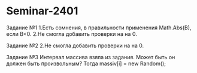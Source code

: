 # Seminar-2401

Задание №1
1.Есть сомнения, в правильности применения Math.Abs(B), если B<0.
2.Не смогла добавить проверки на на 0.

Задание №2
2.Не смогла добавить проверки на на 0.

Задание №3
Интервал массива взяла из задания.
Может быть он должен быть произвольным?
Тогда massiv[i] = new Random();